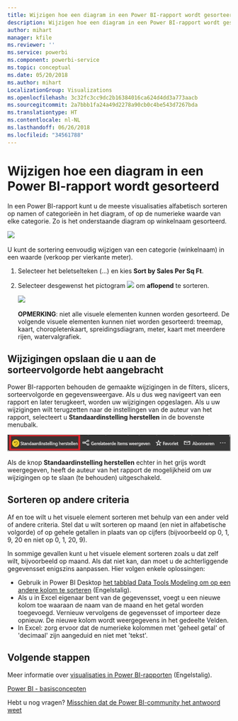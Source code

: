```yaml
---
title: Wijzigen hoe een diagram in een Power BI-rapport wordt gesorteerd
description: Wijzigen hoe een diagram in een Power BI-rapport wordt gesorteerd
author: mihart
manager: kfile
ms.reviewer: ''
ms.service: powerbi
ms.component: powerbi-service
ms.topic: conceptual
ms.date: 05/20/2018
ms.author: mihart
LocalizationGroup: Visualizations
ms.openlocfilehash: 3c32fc3cc9dc2b16384016ca624d4dd3a773aacb
ms.sourcegitcommit: 2a7bbb1fa24a49d2278a90cb0c4be543d7267bda
ms.translationtype: HT
ms.contentlocale: nl-NL
ms.lasthandoff: 06/26/2018
ms.locfileid: "34561788"
---
```

# <a name="change-how-a-chart-is-sorted-in-a-power-bi-report"></a>Wijzigen hoe een diagram in een Power BI-rapport wordt gesorteerd
In een Power BI-rapport kunt u de meeste visualisaties alfabetisch sorteren op namen of categorieën in het diagram, of op de numerieke waarde van elke categorie. Zo is het onderstaande diagram op winkelnaam gesorteerd.

![](media/power-bi-report-change-sort/pbi_chartsortcategory.png)

U kunt de sortering eenvoudig wijzigen van een categorie (winkelnaam) in een waarde (verkoop per vierkante meter).

1. Selecteer het beletselteken (...) en kies **Sort by Sales Per Sq Ft**.
2. Selecteer desgewenst het pictogram ![](media/power-bi-report-change-sort/sorticon.png) om **aflopend** te sorteren.

   ![](media/power-bi-report-change-sort/sortby.gif)

   **OPMERKING**: niet alle visuele elementen kunnen worden gesorteerd.  De volgende visuele elementen kunnen niet worden gesorteerd: treemap, kaart, choropletenkaart, spreidingsdiagram, meter, kaart met meerdere rijen, watervalgrafiek.

## <a name="saving-changes-you-make-to-sort-order"></a>Wijzigingen opslaan die u aan de sorteervolgorde hebt aangebracht
Power BI-rapporten behouden de gemaakte wijzigingen in de filters, slicers, sorteervolgorde en gegevensweergave. Als u dus weg navigeert van een rapport en later terugkeert, worden uw wijzigingen opgeslagen.  Als u uw wijzigingen wilt terugzetten naar de instellingen van de auteur van het rapport, selecteert u **Standaardinstelling herstellen** in de bovenste menubalk. 

![Sorteervolgorde behouden](media/power-bi-report-change-sort/power-bi-reset-to-default.png)

Als de knop **Standaardinstelling herstellen** echter in het grijs wordt weergegeven, heeft de auteur van het rapport de mogelijkheid om uw wijzigingen op te slaan (te behouden) uitgeschakeld.

<a name="other"></a>
## <a name="sorting-using-other-criteria"></a>Sorteren op andere criteria
Af en toe wilt u het visuele element sorteren met behulp van een ander veld of andere criteria.  Stel dat u wilt sorteren op maand (en niet in alfabetische volgorde) of op gehele getallen in plaats van op cijfers (bijvoorbeeld op 0, 1, 9, 20 en niet op 0, 1, 20, 9).  

In sommige gevallen kunt u het visuele element sorteren zoals u dat zelf wilt, bijvoorbeeld op maand.  Als dat niet kan, dan moet u de achterliggende gegevensset enigszins aanpassen. Hier volgen enkele oplossingen:

* Gebruik in Power BI Desktop [het tabblad Data Tools Modeling om op een andere kolom te sorteren](desktop-sort-by-column.md) (Engelstalig).
* Als u in Excel eigenaar bent van de gegevensset, voegt u een nieuwe kolom toe waaraan de naam van de maand en het getal worden toegevoegd. Vernieuw vervolgens de gegevensset of importeer deze opnieuw. De nieuwe kolom wordt weergegevens in het gedeelte Velden.
* In Excel: zorg ervoor dat de numerieke kolommen met 'geheel getal' of 'decimaal' zijn aangeduid en niet met 'tekst'.

## <a name="next-steps"></a>Volgende stappen
Meer informatie over [visualisaties in Power BI-rapporten](power-bi-report-visualizations.md) (Engelstalig).

[Power BI - basisconcepten](service-basic-concepts.md)

Hebt u nog vragen? [Misschien dat de Power BI-community het antwoord weet](http://community.powerbi.com/)
